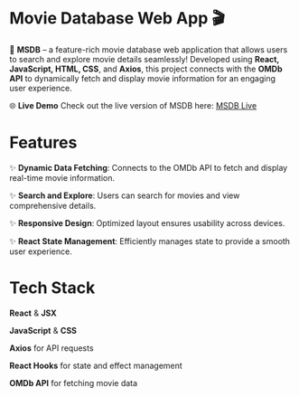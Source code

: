 # Movie Database Web App 🎬
🚀 **MSDB** – a feature-rich movie database web application that allows users to search and explore movie details seamlessly! Developed using **React, JavaScript, HTML, CSS**, and **Axios**, this project connects with the **OMDb API** to dynamically fetch and display movie information for an engaging user experience.

🌐 **Live Demo**
Check out the live version of MSDB here: [MSDB Live](https://msdb-app.netlify.app/)

# Features
✨ **Dynamic Data Fetching**: Connects to the OMDb API to fetch and display real-time movie information.

✨ **Search and Explore**: Users can search for movies and view comprehensive details.

✨ **Responsive Design**: Optimized layout ensures usability across devices.

✨ **React State Management**: Efficiently manages state to provide a smooth user experience.

# Tech Stack
**React** & **JSX**

**JavaScript** & **CSS**

**Axios** for API requests

**React Hooks** for state and effect management

**OMDb API** for fetching movie data
